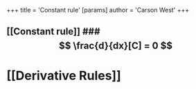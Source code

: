 +++
 title = 'Constant rule'
[params]
	author = 'Carson West'
+++
## [[Constant rule]] ###  $$  \frac{d}{dx}[C] = 0  $$  


# [[Derivative Rules]]